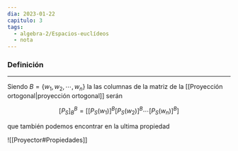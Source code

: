 ```yaml
---
dia: 2023-01-22
capitulo: 3
tags:
  - algebra-2/Espacios-euclídeos
  - nota
---
```

### Definición
---
Siendo $B = \{w_1, w_2, \cdots, w_n \}$ la las columnas de la matriz de la [[Proyección ortogonal|proyección ortogonal]] serán

$$ [P_S]_B^B = [[P_S(w_1)]^B [P_S(w_2)]^B \cdots [P_S(w_n)]^B] $$

que también podemos encontrar en la ultima propiedad 

![[Proyector#Propiedades]]